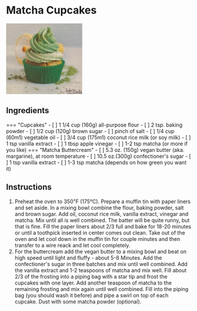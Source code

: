 # Matcha Cupcakes 

![Matcha Cupcakes](pictures/matcha-cupcakes.png)

## Ingredients

=== "Cupcakes"
    - [ ] 1 1/4 cup (160g) all-purpose flour
    - [ ] 2 tsp. baking powder
    - [ ] 1/2 cup (120g) brown sugar
    - [ ] pinch of salt
    - [ ] 1/4 cup (60m1) vegetable oil
    - [ ] 3/4 cup (175m1) coconut rice milk (or soy milk)
    - [ ] 1 tsp vanilla extract
    - [ ] 1 tbsp apple vinegar
    - [ ] 1-2 tsp matcha (or more if you like)
=== "Matcha Buttercream"
    - [ ] 5.3 oz. (150g) vegan butter (aka. margarine), at room temperature
    - [ ] 10.5 oz.(300g) confectioner's sugar
    - [ ] 1 tsp vanilla extract
    - [ ] 1-3 tsp matcha (depends on how green you want it)

## Instructions

1. Preheat the oven to 350"F (175°C). Prepare a muffin tin with paper liners and set aside. In a mixing bowl combine the flour, baking powder, salt and brown sugar. Add oil, coconut rice milk, vanilla extract, vinegar and matcha. Mix until all is well combined. The batter will be quite runny, but that is fine. Fill the paper liners about 2/3 full and bake for 18-20 minutes or until a toothpick inserted in center comes out clean. Take out of the oven and let cool down in the muffin tin for couple minutes and then transfer to a wire reack and let cool completely.
2. For the buttercream add the vegan butter to a mixing bowl and beat on high speed until light and fluffy - about 5-8 Minutes. Add the confectioner's sugar in three batches and mix until well combined. Add the vanilla extract and 1-2 teaspoons of matcha and mix well. Fill about 2/3 of the frosting into a piping bag with a star tip and frost the cupcakes with one layer. Add another teaspoon of matcha to the remaining frosting and mix again until well combined. Fill into the piping bag (you should wash it before) and pipe a swirl on top of each cupcake. Dust with some matcha powder (optional). 